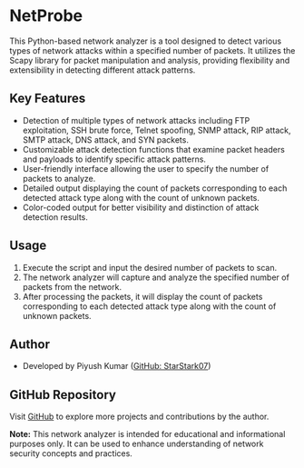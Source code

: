 # NetProbe

This Python-based network analyzer is a tool designed to detect various types of network attacks within a specified number of packets. It utilizes the Scapy library for packet manipulation and analysis, providing flexibility and extensibility in detecting different attack patterns.

## Key Features

- Detection of multiple types of network attacks including FTP exploitation, SSH brute force, Telnet spoofing, SNMP attack, RIP attack, SMTP attack, DNS attack, and SYN packets.
- Customizable attack detection functions that examine packet headers and payloads to identify specific attack patterns.
- User-friendly interface allowing the user to specify the number of packets to analyze.
- Detailed output displaying the count of packets corresponding to each detected attack type along with the count of unknown packets.
- Color-coded output for better visibility and distinction of attack detection results.

## Usage

1. Execute the script and input the desired number of packets to scan.
2. The network analyzer will capture and analyze the specified number of packets from the network.
3. After processing the packets, it will display the count of packets corresponding to each detected attack type along with the count of unknown packets.

## Author

- Developed by Piyush Kumar ([GitHub: StarStark07](https://github.com/StarStark07))

## GitHub Repository

Visit [GitHub](https://github.com/StarStark07) to explore more projects and contributions by the author.

**Note:** This network analyzer is intended for educational and informational purposes only. It can be used to enhance understanding of network security concepts and practices.
